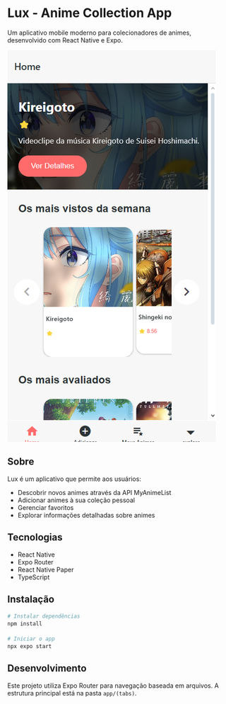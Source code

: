 # Lux - Anime Collection App

Um aplicativo mobile moderno para colecionadores de animes, desenvolvido com React Native e Expo.

<img src="img/Captura de tela 2025-05-20 095429.png" alt="Lux Anime App">

## Sobre

Lux é um aplicativo que permite aos usuários:
- Descobrir novos animes através da API MyAnimeList
- Adicionar animes à sua coleção pessoal
- Gerenciar favoritos
- Explorar informações detalhadas sobre animes

## Tecnologias

- React Native
- Expo Router
- React Native Paper
- TypeScript

## Instalação

```bash
# Instalar dependências
npm install

# Iniciar o app
npx expo start
```

## Desenvolvimento

Este projeto utiliza Expo Router para navegação baseada em arquivos. A estrutura principal está na pasta `app/(tabs)`.
